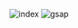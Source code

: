 ![index](https://github.com/user-attachments/assets/dd9723ad-7b36-4cdf-b390-806d0f83d94d)
![gsap](https://github.com/user-attachments/assets/20892aff-63f8-4860-bd33-c0fe21f7bddb)
